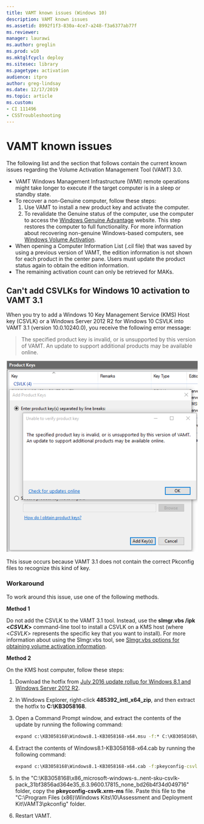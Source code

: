 ```yaml
---
title: VAMT known issues (Windows 10)
description: VAMT known issues
ms.assetid: 8992f1f3-830a-4ce7-a248-f3a6377ab77f
ms.reviewer: 
manager: laurawi
ms.author: greglin
ms.prod: w10
ms.mktglfcycl: deploy
ms.sitesec: library
ms.pagetype: activation
audience: itpro
author: greg-lindsay
ms.date: 12/17/2019
ms.topic: article
ms.custom: 
- CI 111496
- CSSTroubleshooting
---
```


# VAMT known issues

The following list and the section that follows contain the current known issues regarding the Volume Activation Management Tool (VAMT) 3.0.

- VAMT Windows Management Infrastructure (WMI) remote operations might take longer to execute if the target computer is in a sleep or standby state.
- To recover a non-Genuine computer, follow these steps:
   1. Use VAMT to install a new product key and activate the computer.
   1. To revalidate the Genuine status of the computer, use the computer to access the [Windows Genuine Advantage](https://go.microsoft.com/fwlink/p/?linkid=182914) website. This step restores the computer to full functionality. For more information about recovering non-genuine Windows-based computers, see [Windows Volume Activation](https://go.microsoft.com/fwlink/p/?linkid=184668).
- When opening a Computer Information List (.cil file) that was saved by using a previous version of VAMT, the edition information is not shown for each product in the center pane. Users must update the product status again to obtain the edition information.
- The remaining activation count can only be retrieved for MAKs.
 
## Can't add CSVLKs for Windows 10 activation to VAMT 3.1

When you try to add a Windows 10 Key Management Service (KMS) Host key (CSVLK) or a Windows Server 2012 R2 for Windows 10 CSVLK into VAMT 3.1 (version 10.0.10240.0), you receive the following error message:

> The specified product key is invalid, or is unsupported by this version of VAMT. An update to support additional products may be available online.

![VAMT error message](./images/vamt-known-issue-message.png)

This issue occurs because VAMT 3.1 does not contain the correct Pkconfig files to recognize this kind of key.

### Workaround

To work around this issue, use one of the following methods.

**Method 1**

Do not add the CSVLK to the VAMT 3.1 tool. Instead, use the **slmgr.vbs /ipk \<*CSVLK*>** command-line tool to install a CSVLK on a KMS host (where \<*CSVLK*> represents the specific key that you want to install). For more information about using the Slmgr.vbs tool, see [Slmgr.vbs options for obtaining volume activation information](https://docs.microsoft.com/windows-server/get-started/activation-slmgr-vbs-options).

**Method 2**

On the KMS host computer, follow these steps:

1. Download the hotfix from [July 2016 update rollup for Windows 8.1 and Windows Server 2012 R2](https://support.microsoft.com/help/3172614/).

1. In Windows Explorer, right-click **485392_intl_x64_zip**, and then extract the hotfix to **C:\KB3058168**.

1. Open a Command Prompt window, and extract the contents of the update by running the following command:

   ```cmd
   expand c:\KB3058168\Windows8.1-KB3058168-x64.msu -f:* C:\KB3058168\
   ```

1. Extract the contents of Windows8.1-KB3058168-x64.cab by running the following command:

   ```cmd
   expand c:\KB3058168\Windows8.1-KB3058168-x64.cab -f:pkeyconfig-csvlk.xrm-ms c:\KB3058168
   ```

1. In the "C:\KB3058168\x86_microsoft-windows-s..nent-sku-csvlk-pack_31bf3856ad364e35_6.3.9600.17815_none_bd26b4f34d049716\" folder, copy the **pkeyconfig-csvlk.xrm-ms** file. Paste this file to the "C:\Program Files (x86)\Windows Kits\10\Assessment and Deployment Kit\VAMT3\pkconfig" folder.

1. Restart VAMT.
